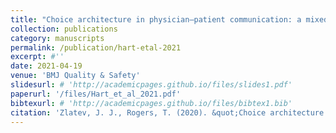 ```yaml
---
title: "Choice architecture in physician–patient communication: a mixed-methods assessments of physicians’ competency"
collection: publications
category: manuscripts
permalink: /publication/hart-etal-2021
excerpt: #''
date: 2021-04-19
venue: 'BMJ Quality & Safety'
slidesurl: # 'http://academicpages.github.io/files/slides1.pdf'
paperurl: '/files/Hart_et_al_2021.pdf'
bibtexurl: # 'http://academicpages.github.io/files/bibtex1.bib'
citation: 'Zlatev, J. J., Rogers, T. (2020). &quot;Choice architecture in physician–patient communication: a mixed-methods assessments of physicians’ competency.&quot; <i>BMJ Quality & Safety</i>, <i>30(5)</i>, 362-371.'
---
```

